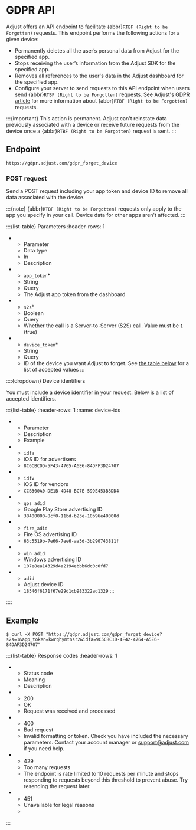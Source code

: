 # GDPR API

Adjust offers an API endpoint to facilitate {abbr}`RTBF (Right to be Forgotten)` requests. This endpoint performs the following actions for a given device:

* Permanently deletes all the user’s personal data from Adjust for the specified app.
* Stops receiving the user’s information from the Adjust SDK for the specified app.
* Removes all references to the user's data in the Adjust dashboard for the specified app.
* Configure your server to send requests to this API endpoint when users send {abbr}`RTBF (Right to be Forgotten)` requests. See Adjust's [GDPR article](hc:gdpr) for more information about {abbr}`RTBF (Right to be Forgotten)` requests.

:::{important}
This action is permanent. Adjust can't reinstate data previously associated with a device or receive future requests from the device once a {abbr}`RTBF (Right to be Forgotten)` request is sent.
:::

## Endpoint

```html
https://gdpr.adjust.com/gdpr_forget_device
```

### POST request

Send a POST request including your app token and device ID to remove all data associated with the device.

:::{note}
{abbr}`RTBF (Right to be Forgotten)` requests only apply to the app you specify in your call. Device data for other apps aren't affected.
:::

:::{list-table} Parameters
:header-rows: 1

* - Parameter
   - Data type
   - In
   - Description
* - `app_token`*
   - String
   - Query
   - The Adjust app token from the dashboard
* - `s2s`*
   - Boolean
   - Query
   - Whether the call is a Server-to-Server (S2S) call. Value must be `1` (true)
* - `device_token`*
   - String
   - Query
   - ID of the device you want Adjust to forget. See [the table below](device-ids) for a list of accepted values
:::

::::{dropdown} Device identifiers

You must include a device identifier in your request. Below is a list of accepted identifiers.

:::{list-table}
:header-rows: 1
:name: device-ids

* -  Parameter
   -  Description
   -  Example
* -  `idfa`
   - iOS ID for advertisers
   - `8C6CBCOD-5F43-4765-A6E6-84DFF3D24707`
* - `idfv`
   - iOS ID for vendors
   - `CCB300A0-DE1B-4D48-BC7E-599E453B8DD4`
* - `gps_adid`
   - Google Play Store advertising ID
   - `38400000-8cf0-11bd-b23e-10b96e40000d`
* - `fire_adid`
   - Fire OS advertising ID
   - `63c5519b-7e66-7ee6-aa5d-3b290743811f`
* - `win_adid`
   - Windows advertising ID
   - `107e8ea14329d4a2194ebbb6dc0c0fd7`
* - `adid`
   - Adjust device ID
   - `18546f6171f67e29d1cb983322ad1329`
:::

::::

## Example

```console
$ curl -X POST "https://gdpr.adjust.com/gdpr_forget_device?s2s=1&app_token=kwrqhymtnsr2&idfa=9C5CBC1D-4F42-4764-A5E6-84DAF3D24707"
```

:::{list-table} Response codes
:header-rows: 1

* - Status code
   - Meaning
   - Description
* - 200
   - OK
   - Request was received and processed
* - 400
   - Bad request
   - Invalid formatting or token. Check you have included the necessary parameters. Contact your account manager or <support@adjust.com> if you need help.
* - 429
   - Too many requests
   - The endpoint is rate limited to 10 requests per minute and stops responding to requests beyond this threshold to prevent abuse. Try resending the request later.
* - 451
   - Unavailable for legal reasons
   - 
:::
